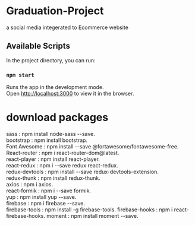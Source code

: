 # Graduation-Project

a social media integerated to Ecommerce website

## Available Scripts

In the project directory, you can run:

### `npm start`

Runs the app in the development mode.\
Open [http://localhost:3000](http://localhost:3000) to view it in the browser.

# download packages

sass           : npm install node-sass --save.\
bootstrap      : npm install bootstrap.\
Font Awesome   : npm install --save @fortawesome/fontawesome-free.\
React-router   : npm i react-router-dom@latest.\
react-player   : npm install react-player.\
react-redux    : npm i --save redux react-redux.\
redux-devtools : npm install --save redux-devtools-extension.\
redux-thunk    : npm install redux-thunk.\
axios          : npm i axios.\
react-formik   : npm i --save formik.\
yup            : npm install yup --save.\
firebase       : npm i firebase --save.\
firebase-tools : npm install -g firebase-tools.
firebase-hooks : npm i react-firebase-hooks.
moment         : npm install moment --save.
 